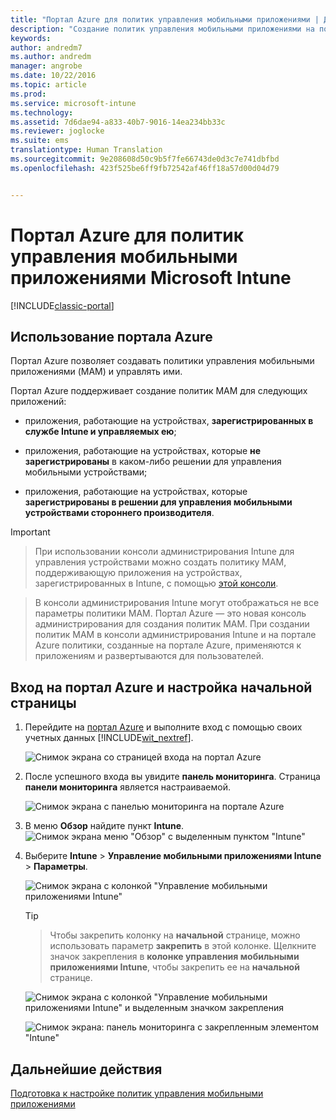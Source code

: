 ```yaml
---
title: "Портал Azure для политик управления мобильными приложениями | Документы Майкрософт"
description: "Создание политик управления мобильными приложениями на портале Azure. Создаваемые на портале политики могут применяться к устройствам с регистрацией в Intune или без нее."
keywords: 
author: andredm7
ms.author: andredm
manager: angrobe
ms.date: 10/22/2016
ms.topic: article
ms.prod: 
ms.service: microsoft-intune
ms.technology: 
ms.assetid: 7d6dae94-a833-40b7-9016-14ea234bb33c
ms.reviewer: joglocke
ms.suite: ems
translationtype: Human Translation
ms.sourcegitcommit: 9e208608d50c9b5f7fe66743de0d3c7e741dbfbd
ms.openlocfilehash: 423f525be6ff9fb72542af46ff18a57d00d04d79


---
```


# <a name="azure-portal-for-microsoft-intune-mam-policies"></a>Портал Azure для политик управления мобильными приложениями Microsoft Intune

[!INCLUDE[classic-portal](../includes/classic-portal.md)]

## <a name="use-the-azure-portal"></a>Использование портала Azure
Портал Azure позволяет создавать политики управления мобильными приложениями (MAM) и управлять ими.

Портал Azure поддерживает создание политик MAM для следующих приложений:
- приложения, работающие на устройствах, **зарегистрированных в службе Intune и управляемых ею**;

- приложения, работающие на устройствах, которые **не зарегистрированы** в каком-либо решении для управления мобильными устройствами;
- приложения, работающие на устройствах, которые **зарегистрированы в решении для управления мобильными устройствами стороннего производителя**.

>[!IMPORTANT]


> При использовании консоли администрирования Intune для управления устройствами можно создать политику MAM, поддерживающую приложения на устройствах, зарегистрированных в Intune, с помощью [этой консоли](configure-and-deploy-mobile-application-management-policies-in-the-microsoft-intune-console.md).

> В консоли администрирования Intune могут отображаться не все параметры политики MAM. Портал Azure — это новая консоль администрирования для создания политик MAM. При создании политик MAM в консоли администрирования Intune и на портале Azure политики, созданные на портале Azure, применяются к приложениям и развертываются для пользователей.


## <a name="sign-in-to-the-azure-portal-and-customize-your-start-page"></a>Вход на портал Azure и настройка начальной страницы

1.  Перейдите на [портал Azure](https://portal.azure.com) и выполните вход с помощью своих учетных данных [!INCLUDE[wit_nextref](../includes/wit_nextref_md.md)].

    ![Снимок экрана со страницей входа на портал Azure](../media/AppManagement/AzurePortal_MAMSigninPage.png)

2.  После успешного входа вы увидите **панель мониторинга**. Страница **панели мониторинга** является настраиваемой.

    ![Снимок экрана с панелью мониторинга на портале Azure](../media/AppManagement/AzurePortal_MAMStartboard_NoMAM.png)

3.  В меню **Обзор** найдите пункт **Intune**.![Снимок экрана меню "Обзор" с выделенным пунктом "Intune"](../media/AppManagement/AzurePortal_MAM_Browse_Intune.png)

4.  Выберите **Intune** > **Управление мобильными приложениями Intune** > **Параметры**.

    ![Снимок экрана с колонкой "Управление мобильными приложениями Intune"](../media/AppManagement/AzurePortal_MAM_Mainblade.png)

    > [!TIP]

    > Чтобы закрепить колонку на **начальной** странице, можно использовать параметр **закрепить** в этой колонке. Щелкните значок закрепления в **колонке управления мобильными приложениями Intune**, чтобы закрепить ее на **начальной** странице.

    ![Снимок экрана с колонкой "Управление мобильными приложениями Intune" и выделенным значком закрепления](../media/AppManagement/AzurePortal_MAM_PinBladeAction.png)

    ![Снимок экрана: панель мониторинга с закрепленным элементом "Intune"](../media/AppManagement/AzurePortal_MAM_Startboard_withMAM.png)
## <a name="next-steps"></a>Дальнейшие действия
[Подготовка к настройке политик управления мобильными приложениями](get-ready-to-configure-mobile-app-management-policies-with-microsoft-intune.md)



<!--HONumber=Dec16_HO3-->


